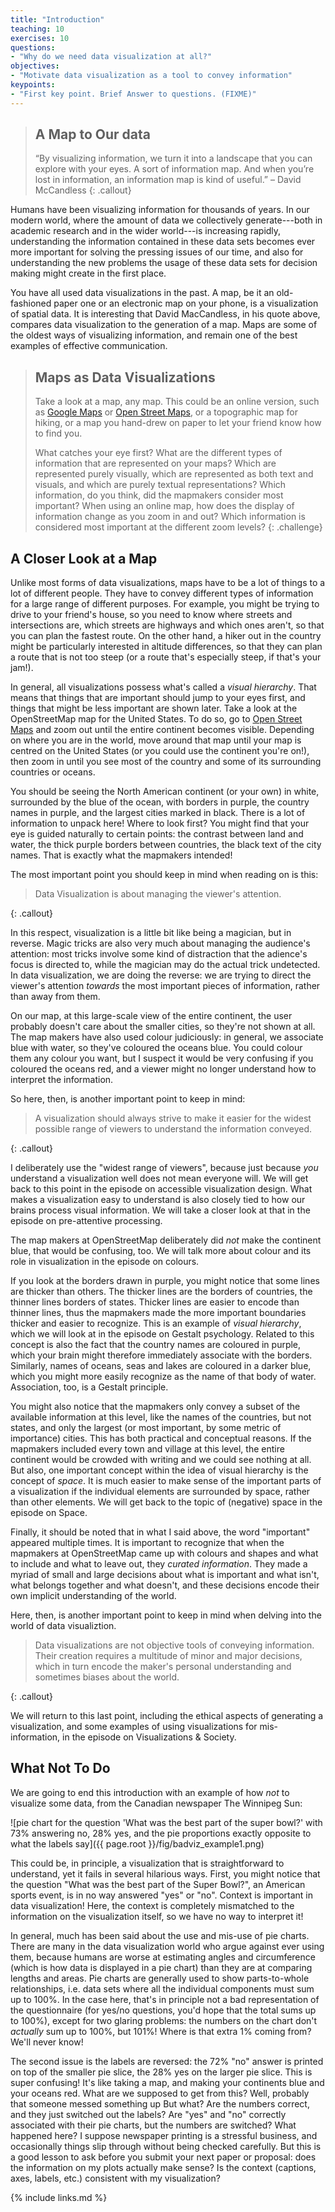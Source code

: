 ```yaml
---
title: "Introduction"
teaching: 10
exercises: 10
questions:
- "Why do we need data visualization at all?"
objectives:
- "Motivate data visualization as a tool to convey information"
keypoints:
- "First key point. Brief Answer to questions. (FIXME)"
---
```


> ## A Map to Our data
>
> “By visualizing information, we turn it into a landscape that you can explore 
> with your eyes. A sort of information map. And when you’re lost in information, 
> an information map is kind of useful.” – David McCandless
{: .callout}

Humans have been visualizing information for thousands of years. In our modern world, 
where the amount of data we collectively generate---both in academic research and in the 
wider world---is increasing rapidly, understanding the information contained in these data 
sets becomes ever more important for solving the pressing issues of our time, and also for 
understanding the new problems the usage of these data sets for decision making might create 
in the first place. 

You have all used data visualizations in the past. A map, be it an old-fashioned paper one or 
an electronic map on your phone, is a visualization of spatial data. It is interesting that 
David MacCandless, in his quote above, compares data visualization to the generation of a map.
Maps are some of the oldest ways of visualizing information, and remain one of the best examples of 
effective communication.

> ## Maps as Data Visualizations
>
> Take a look at a map, any map. This could be an online version, such as [Google Maps][gmaps]
> or [Open Street Maps][openmaps], or a topographic map for hiking, or a map you hand-drew on paper to 
> let your friend know how to find you.
> 
> What catches your eye first? 
> What are the different types of information that are represented on your maps? Which are 
> represented purely visually, which are represented as both text and visuals, and which are 
> purely textual representations? 
> Which information, do you think, did the mapmakers consider most important?
> When using an online map, how does the display of information change as you zoom in and out?
> Which information is considered most important at the different zoom levels?
{: .challenge}
   

## A Closer Look at a Map

Unlike most forms of data visualizations, maps have to be a lot of things to a lot of 
different people. They have to convey different types of information for a large range
of different purposes. For example, you might be trying to drive to your friend's house, 
so you need to know where streets and intersections are, which streets are highways and 
which ones aren't, so that you can plan the fastest route. On the other hand, a hiker out 
in the country might be particularly interested in altitude differences, so that they can
plan a route that is not too steep (or a route that's especially steep, if that's your jam!).

In general, all visualizations possess what's called a *visual hierarchy*. That means that 
things that are important should jump to your eyes first, and things that might be less 
important are shown later. Take a look at the OpenStreetMap map for the United States. 
To do so, go to [Open Street Maps][openmaps] and zoom out until the entire continent 
becomes visible. Depending on where you are in the world, move around that map until your 
map is centred on the United States (or you could use the continent you're on!), then zoom 
in until you see most of the country and some of its surrounding countries or oceans.

You should be seeing the North American continent (or your own) in white, surrounded by 
the blue of the ocean, with borders in purple, the country names in purple, and the 
largest cities marked in black. There is a lot of information to unpack here! 
Where to look first? You might find that your eye is guided naturally to certain points: 
the contrast between land and water, the thick purple borders between countries, the 
black text of the city names. That is exactly what the mapmakers intended!

The most important point you should keep in mind when reading on is this:

>
> Data Visualization is about managing the viewer's attention.
>  
{: .callout}

In this respect, visualization is a little bit like being a magician, but in reverse.
Magic tricks are also very much about managing the audience's attention: most tricks involve 
some kind of distraction that the adience's focus is directed to, while the magician may 
do the actual trick undetected. In data visualization, we are doing the reverse: we are 
trying to direct the viewer's attention *towards* the most important pieces of information, 
rather than away from them.

On our map, at this large-scale view of the entire continent, the user probably doesn't care 
about the smaller cities, so they're not shown 
at all. The map makers have also used colour judiciously: in general, we associate blue with 
water, so they've coloured the oceans blue. You could colour them any colour you want, but 
I suspect it would be very confusing if you coloured the oceans red, and a viewer might no 
longer understand how to interpret the information.
 
So here, then, is another important point to keep in mind: 

>
> A visualization should always strive to make it easier for the widest possible 
> range of viewers to understand the information conveyed.
>  
{: .callout}

I deliberately use the "widest range of viewers", because just because *you* understand 
a visualization well does not mean everyone will. We will get back to this point in the 
episode on accessible visualization design. What makes a visualization easy to understand 
is also closely tied to how our brains process visual information. We will take a closer 
look at that in the episode on pre-attentive processing.

The map makers at OpenStreetMap deliberately did *not* make the continent blue, that would 
be confusing, too. We will talk more about colour and its role in visualization in the 
episode on colours.

If you look at the borders drawn in purple, you might notice that some lines are thicker than 
others. The thicker lines are the borders of countries, the thinner lines borders of states.
Thicker lines are easier to encode than thinner lines, thus the mapmakers made the more important 
boundaries thicker and easier to recognize. This is an example of *visual hierarchy*, which we 
will look at in the episode on Gestalt psychology. Related to this concept is also the fact that 
the country names are coloured in purple, which your brain might therefore immediately associate 
with the borders. Similarly, names of oceans, seas and lakes are coloured in a darker blue, 
which you might more easily recognize as the name of that body of water. 
Association, too, is a Gestalt principle. 

You might also notice that the mapmakers only convey a subset of the available information at 
this level, like the names of the countries, but not states, and only the largest (or most 
important, by some metric of importance) cities. This has both practical and conceptual reasons.
If the mapmakers included every town and village at this level, the entire continent would be 
crowded with writing and we could see nothing at all. But also, one important concept within 
the idea of visual hierarchy is the concept of *space*. It is much easier to make sense of the 
important parts of a visualization if the individual elements are surrounded by space, rather than 
other elements. We will get back to the topic of (negative) space in the episode on Space.

Finally, it should be noted that in what I said above, the word "important" appeared multiple 
times. It is important to recognize that when the mapmakers at OpenStreetMap came up with colours 
and shapes and what to include and what to leave out, they *curated information*. They made a myriad
of small and large decisions about what is important and what isn't, what belongs together and 
what doesn't, and these decisions encode their own implicit understanding of the world. 

Here, then, is another important point to keep in mind when delving into the world of data visualiztion.

>
> Data visualizations are not objective tools of conveying information.
> Their creation requires a multitude of minor and major decisions, which in turn 
> encode the maker's personal understanding and sometimes biases about the world. 
> 
{: .callout}

We will return to this last point, including the ethical aspects of generating a visualization, 
and some examples of using visualizations for mis-information, in the episode on Visualizations &
Society.

## What Not To Do

We are going to end this introduction with an example of how *not* to visualize some data, from the 
Canadian newspaper The Winnipeg Sun:

![pie chart for the question 'What was the best part of the super bowl?' with 73% answering no, 28% yes, and the pie proportions exactly opposite to what the labels say]({{ page.root }}/fig/badviz_example1.png)

This could be, in principle, a visualization that is straightforward to understand, yet it fails in several 
hilarious ways. First, you might notice that the question "What was the best part of the Super Bowl?", an 
American sports event, is in no way answered "yes" or "no". Context is important in data visualization!
Here, the context is completely mismatched to the information on the visualization itself, so we have no 
way to interpret it!

In general, much has been said about the use and mis-use of pie charts. There are many in the data visualization 
world who argue against ever using them, because humans are worse at estimating angles and circumference (which 
is how data is displayed in a pie chart) than they are at comparing lengths and areas. 
Pie charts are generally used to show parts-to-whole relationships, i.e. data sets where all the individual 
components must sum up to 100%. In the case here, that's in principle not a bad representation of the questionnaire
 (for yes/no questions, you'd hope that the total sums up to 100%), except for two glaring problems:
the numbers on the chart don't *actually* sum up to 100%, but 101%! Where is that extra 1% coming from? 
We'll never know!

The second issue is the labels are reversed: the 72% "no" answer is printed on top of the smaller pie slice, 
the 28% yes on the larger pie slice. This is super confusing! It's like taking a map, and making your continents 
blue and your oceans red. What are we supposed to get from this? Well, probably that someone messed something up
But what? Are the numbers correct, and they just switched out the labels? Are "yes" and "no" correctly 
associated with their pie charts, but the numbers are switched? What happened here? 
I suppose newspaper printing is a stressful business, and occasionally things slip through without being checked 
carefully. But this is a good lesson to ask before you submit your next paper or proposal: does the information 
on my plots actually make sense? Is the context (captions, axes, labels, etc.) consistent with my visualization? 




{% include links.md %}

[gmaps]: https://maps.google.com
[openmaps]: https://www.openstreetmap.org
